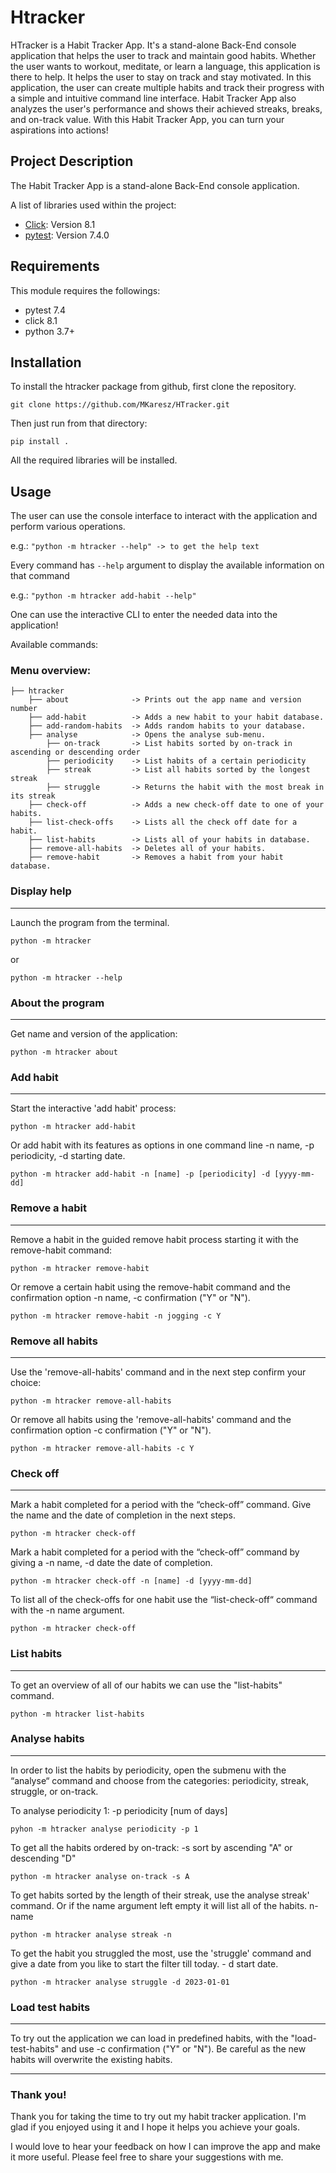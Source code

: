 # Htracker

HTracker is a Habit Tracker App. It's a stand-alone Back-End console application that helps the user to track and maintain good habits. Whether the user wants to workout, meditate, or learn a language, this application is there to help. It helps the user to stay on track and stay motivated. In this application, the user can create multiple habits and track their progress with a simple and intuitive command line interface. Habit Tracker App also analyzes the user's performance and shows their achieved streaks, breaks, and on-track value. With this Habit Tracker App, you can turn your aspirations into actions!

## Project Description
The Habit Tracker App is a stand-alone Back-End console application.  

A list of libraries used within the project:
* [Click](https://click.palletsprojects.com/en/8.1.x/): Version 8.1
* [pytest](https://docs.pytest.org/en/7.4.x/): Version 7.4.0


## Requirements

This module requires the followings:
* pytest 7.4
* click 8.1
* python 3.7+

## Installation
To install the htracker package from github, first clone the repository.

```git clone https://github.com/MKaresz/HTracker.git```

Then just run from that directory:

```pip install .```


All the required libraries will be installed.

## Usage
The user can use the console interface to interact with the application and perform various operations.

e.g.:
```"python -m htracker --help" -> to get the help text```

Every command has ```--help``` argument to display the available information on that command

e.g.: ```"python -m htracker add-habit --help"```


One can use the interactive CLI to enter the needed data into the application!


Available commands:
### Menu overview:
```
├── htracker
    ├── about              -> Prints out the app name and version number
    ├── add-habit          -> Adds a new habit to your habit database.
    ├── add-random-habits  -> Adds random habits to your database.
    ├── analyse            -> Opens the analyse sub-menu.
        ├── on-track       -> List habits sorted by on-track in ascending or descending order
        ├── periodicity    -> List habits of a certain periodicity
        ├── streak         -> List all habits sorted by the longest streak
        ├── struggle       -> Returns the habit with the most break in its streak
    ├── check-off          -> Adds a new check-off date to one of your habits.
    ├── list-check-offs    -> Lists all the check off date for a habit.
    ├── list-habits        -> Lists all of your habits in database.
    ├── remove-all-habits  -> Deletes all of your habits.
    ├── remove-habit       -> Removes a habit from your habit database.
```

### Display help
***
Launch the program from the terminal.

```python -m htracker```

or

```python -m htracker --help```

### About the program
***
Get name and version of the application:

```python -m htracker about```  
       

### Add habit
***
Start the interactive 'add habit' process:

```python -m htracker add-habit```        

Or add habit with its features as options in one command line -n name, -p periodicity, -d starting date.

```python -m htracker add-habit -n [name] -p [periodicity] -d [yyyy-mm-dd]```


### Remove a habit
***
Remove a habit in the guided remove habit process starting it with the remove-habit command:

```python -m htracker remove-habit```

Or remove a certain habit using the remove-habit command and the confirmation option -n name, -c confirmation ("Y" or "N").

```python -m htracker remove-habit -n jogging -c Y```


### Remove all habits
***
Use the 'remove-all-habits' command and in the next step confirm your choice:

```python -m htracker remove-all-habits```


Or remove all habits using the 'remove-all-habits' command and the confirmation option -c confirmation ("Y" or "N").

```python -m htracker remove-all-habits -c Y```


### Check off
***
Mark a habit completed for a period with the “check-off” command. Give the name and the date of completion in the next steps.

```python -m htracker check-off```


Mark a habit completed for a period with the “check-off” command by giving a -n name, -d date the date of completion.

```python -m htracker check-off -n [name] -d [yyyy-mm-dd]```

To list all of the check-offs for one habit use the “list-check-off“ command with the -n name argument.

```python -m htracker check-off```


### List habits
***
To get an overview of all of our habits we can use the "list-habits" command.

```python -m htracker list-habits```

### Analyse habits
***
In order to list the habits by periodicity, open the submenu with the “analyse“ command
and choose from the categories: periodicity, streak, struggle, or on-track.

To analyse periodicity 1: -p periodicity [num of days]

```pyhon -m htracker analyse periodicity -p 1```

To get all the habits ordered by on-track: -s sort by ascending "A" or descending "D"

```python -m htracker analyse on-track -s A```

To get habits sorted by the length of their streak, use the analyse streak' command. Or if the name argument left empty it will list all of the habits. n- name

```python -m htracker analyse streak -n```

To get the habit you struggled the most, use the 'struggle' command and give a date from you like to start the filter till today. - d start date.

```python -m htracker analyse struggle -d 2023-01-01```

### Load test habits
***
To try out the application we can load in predefined habits, with the "load-test-habits" and use -c confirmation ("Y" or "N"). Be careful as the new habits will overwrite the existing habits.

***
### Thank you!
Thank you for taking the time to try out my habit tracker application. I'm glad if you enjoyed using it and I hope it helps you achieve your goals.

I would love to hear your feedback on how I can improve the app and make it more useful. Please feel free to share your suggestions with me.